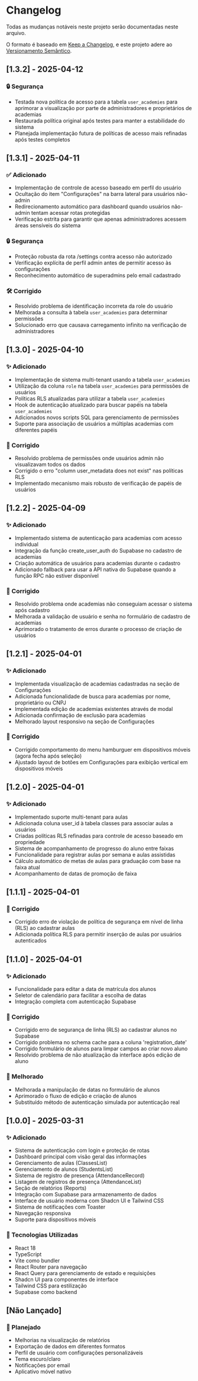 # Changelog

Todas as mudanças notáveis neste projeto serão documentadas neste arquivo.

O formato é baseado em [Keep a Changelog](https://keepachangelog.com/pt-BR/1.0.0/),
e este projeto adere ao [Versionamento Semântico](https://semver.org/lang/pt-BR/spec/v2.0.0.html).

## [1.3.2] - 2025-04-12

### 🔒 Segurança
- Testada nova política de acesso para a tabela `user_academies` para aprimorar a visualização por parte de administradores e proprietários de academias
- Restaurada política original após testes para manter a estabilidade do sistema
- Planejada implementação futura de políticas de acesso mais refinadas após testes completos

## [1.3.1] - 2025-04-11

### ✅ Adicionado
- Implementação de controle de acesso baseado em perfil do usuário
- Ocultação do item "Configurações" na barra lateral para usuários não-admin
- Redirecionamento automático para dashboard quando usuários não-admin tentam acessar rotas protegidas
- Verificação estrita para garantir que apenas administradores acessem áreas sensíveis do sistema

### 🔒 Segurança
- Proteção robusta da rota /settings contra acesso não autorizado
- Verificação explícita de perfil admin antes de permitir acesso às configurações
- Reconhecimento automático de superadmins pelo email cadastrado

### 🛠️ Corrigido
- Resolvido problema de identificação incorreta da role do usuário
- Melhorada a consulta à tabela `user_academies` para determinar permissões
- Solucionado erro que causava carregamento infinito na verificação de administradores

## [1.3.0] - 2025-04-10

### ✨ Adicionado
- Implementação de sistema multi-tenant usando a tabela `user_academies`
- Utilização da coluna `role` na tabela `user_academies` para permissões de usuários
- Políticas RLS atualizadas para utilizar a tabela `user_academies`
- Hook de autenticação atualizado para buscar papéis na tabela `user_academies`
- Adicionados novos scripts SQL para gerenciamento de permissões
- Suporte para associação de usuários a múltiplas academias com diferentes papéis

### 🐛 Corrigido
- Resolvido problema de permissões onde usuários admin não visualizavam todos os dados
- Corrigido o erro "column user_metadata does not exist" nas políticas RLS
- Implementado mecanismo mais robusto de verificação de papéis de usuários

## [1.2.2] - 2025-04-09

### ✨ Adicionado
- Implementado sistema de autenticação para academias com acesso individual
- Integração da função create_user_auth do Supabase no cadastro de academias
- Criação automática de usuários para academias durante o cadastro
- Adicionado fallback para usar a API nativa do Supabase quando a função RPC não estiver disponível

### 🐛 Corrigido
- Resolvido problema onde academias não conseguiam acessar o sistema após cadastro
- Melhorada a validação de usuário e senha no formulário de cadastro de academias
- Aprimorado o tratamento de erros durante o processo de criação de usuários

## [1.2.1] - 2025-04-01

### ✨ Adicionado
- Implementada visualização de academias cadastradas na seção de Configurações
- Adicionada funcionalidade de busca para academias por nome, proprietário ou CNPJ
- Implementada edição de academias existentes através de modal
- Adicionada confirmação de exclusão para academias
- Melhorado layout responsivo na seção de Configurações

### 🐛 Corrigido
- Corrigido comportamento do menu hamburguer em dispositivos móveis (agora fecha após seleção)
- Ajustado layout de botões em Configurações para exibição vertical em dispositivos móveis

## [1.2.0] - 2025-04-01

### ✨ Adicionado
- Implementado suporte multi-tenant para aulas
- Adicionada coluna user_id à tabela classes para associar aulas a usuários
- Criadas políticas RLS refinadas para controle de acesso baseado em propriedade
- Sistema de acompanhamento de progresso do aluno entre faixas
- Funcionalidade para registrar aulas por semana e aulas assistidas
- Cálculo automático de metas de aulas para graduação com base na faixa atual
- Acompanhamento de datas de promoção de faixa

## [1.1.1] - 2025-04-01

### 🐛 Corrigido
- Corrigido erro de violação de política de segurança em nível de linha (RLS) ao cadastrar aulas
- Adicionada política RLS para permitir inserção de aulas por usuários autenticados

## [1.1.0] - 2025-04-01

### ✨ Adicionado
- Funcionalidade para editar a data de matrícula dos alunos
- Seletor de calendário para facilitar a escolha de datas
- Integração completa com autenticação Supabase

### 🐛 Corrigido
- Corrigido erro de segurança de linha (RLS) ao cadastrar alunos no Supabase
- Corrigido problema no schema cache para a coluna 'registration_date'
- Corrigido formulário de alunos para limpar campos ao criar novo aluno
- Resolvido problema de não atualização da interface após edição de aluno

### 🚀 Melhorado
- Melhorada a manipulação de datas no formulário de alunos
- Aprimorado o fluxo de edição e criação de alunos
- Substituído método de autenticação simulada por autenticação real

## [1.0.0] - 2025-03-31

### ✨ Adicionado

- Sistema de autenticação com login e proteção de rotas
- Dashboard principal com visão geral das informações
- Gerenciamento de aulas (ClassesList)
- Gerenciamento de alunos (StudentsList)
- Sistema de registro de presença (AttendanceRecord)
- Listagem de registros de presença (AttendanceList)
- Seção de relatórios (Reports)
- Integração com Supabase para armazenamento de dados
- Interface de usuário moderna com Shadcn UI e Tailwind CSS
- Sistema de notificações com Toaster
- Navegação responsiva
- Suporte para dispositivos móveis

### 🔧 Tecnologias Utilizadas

- React 18
- TypeScript
- Vite como bundler
- React Router para navegação
- React Query para gerenciamento de estado e requisições
- Shadcn UI para componentes de interface
- Tailwind CSS para estilização
- Supabase como backend

## [Não Lançado]

### 📅 Planejado

- Melhorias na visualização de relatórios
- Exportação de dados em diferentes formatos
- Perfil de usuário com configurações personalizáveis
- Tema escuro/claro
- Notificações por email
- Aplicativo móvel nativo
